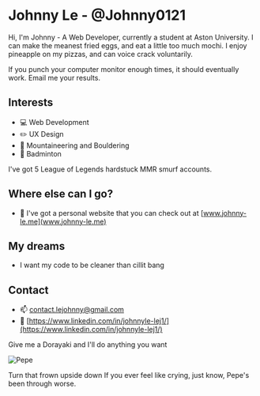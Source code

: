 # Johnny Le - @Johnny0121

Hi, I'm Johnny - A Web Developer, currently a student at Aston University. I can make the meanest fried eggs, and eat a little too much mochi. I enjoy pineapple on my pizzas, and can voice crack voluntarily.

If you punch your computer monitor enough times, it should eventually work. Email me your results.

## Interests
- :computer: Web Development
- :pencil2: UX Design
- :sunrise_over_mountains: Mountaineering and Bouldering
- :tennis: Badminton

I've got 5 League of Legends hardstuck MMR smurf accounts.

## Where else can I go?
- :iphone: I've got a personal website that you can check out at [www.johnny-le.me](www.johnny-le.me)

## My dreams
- I want my code to be cleaner than cillit bang

## Contact

- :mailbox: [contact.lejohnny@gmail.com](contact.lejohnny@gmail.com)
- :busts_in_silhouette: [https://www.linkedin.com/in/johnnyle-lej1/](https://www.linkedin.com/in/johnnyle-lej1/)

Give me a Dorayaki and I'll do anything you want

![Pepe](https://cdn.vox-cdn.com/thumbor/_cyhoY8L8m4XQWXXgJs6VRMyGUs=/0x0:630x630/1200x0/filters:focal(0x0:630x630):no_upscale()/cdn.vox-cdn.com/uploads/chorus_asset/file/10838133/feelsgoodman.jpg)

Turn that frown upside down
If you ever feel like crying, just know, Pepe's been through worse.
